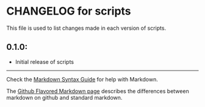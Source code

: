 # CHANGELOG for scripts

This file is used to list changes made in each version of scripts.

## 0.1.0:

* Initial release of scripts

- - -
Check the [Markdown Syntax Guide](http://daringfireball.net/projects/markdown/syntax) for help with Markdown.

The [Github Flavored Markdown page](http://github.github.com/github-flavored-markdown/) describes the differences between markdown on github and standard markdown.
